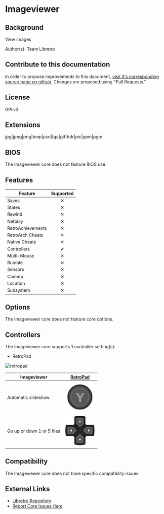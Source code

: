 # Imageviewer

## Background 

View images

Author(s): Team Libretro

## Contribute to this documentation

In order to propose improvements to this document, [visit it's corresponding source page on github](https://github.com/libretro/docs/tree/master/docs/library/imageviewer.md). Changes are proposed using "Pull Requests."

## License

GPLv3

## Extensions

jpg|jpeg|png|bmp|psd|tga|gif|hdr|pic|ppm|pgm

## BIOS

The Imageviewer core does not feature BIOS use.

## Features

| Feature           | Supported |
|-------------------|:---------:|
| Saves             | ✕         |
| States            | ✕         |
| Rewind            | ✕         |
| Netplay           | ✕         |
| RetroAchievements | ✕         |
| RetroArch Cheats  | ✕         |
| Native Cheats     | ✕         |
| Controllers       | ✔         |
| Multi-Mouse       | ✕         |
| Rumble            | ✕         |
| Sensors           | ✕         |
| Camera            | ✕         |
| Location          | ✕         |
| Subsystem         | ✕         |

## Options

The Imageviewer core does not feature core options.

## Controllers

The Imageviewer core supports 1 controller setting(s):

* RetroPad

![retropad](images/controllers/retropad.png)

| Imageviewer | [RetroPad](RetroPad)                                         |
|---------------------|----------------------------------------------------------------|
| Automatic slideshow | ![RetroPad_B](images/RetroPad/Retro_Y_Round.png)               |
| Go up or down 1 or 5 files            | ![RetroPad_Dpad](images/RetroPad/Retro_Dpad.png)               |


## Compatibility

The Imageviewer core does not have specific compatiblity issues

## External Links

* [Libretro Repository](https://github.com/libretro/RetroArch/tree/master/cores/libretro-imageviewer)
* [Report Core Issues Here](https://github.com/libretro/libretro-meta)